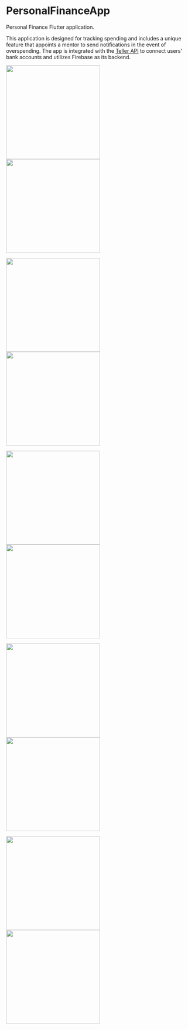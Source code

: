 # PersonalFinanceApp

Personal Finance Flutter application.

This application is designed for tracking spending and includes a unique feature that appoints a mentor to send notifications in the event of overspending. The app is integrated with the [Teller API](https://teller.io/) to connect users' bank accounts and utilizes Firebase as its backend.

<p float="left">
  <img src="https://github.com/shebnik/PersonalFinanceApp/assets/52208650/c77b0c9b-95f1-43ed-abf4-a528da8d0778" width="256">
  <img src="https://github.com/shebnik/PersonalFinanceApp/assets/52208650/7255a187-803d-4aab-9279-eceaca06ceda" width="256">
</p>

<p float="left">
  <img src="https://github.com/shebnik/PersonalFinanceApp/assets/52208650/9576a5c8-5202-45d7-be4a-38fbf5662365" width="256">
  <img src="https://github.com/shebnik/PersonalFinanceApp/assets/52208650/a92e8d6b-2f17-4502-81ea-30abac09139f" width="256">
</p>

<p float="left">
  <img src="https://github.com/shebnik/PersonalFinanceApp/assets/52208650/aad3a3fd-2b7c-4acf-bd4b-30b60c3357f0" width="256">
  <img src="https://github.com/shebnik/PersonalFinanceApp/assets/52208650/6aeb4dca-8197-473e-ad05-bbb29798f350" width="256">
</p>

<p float="left">
  <img src="https://github.com/shebnik/PersonalFinanceApp/assets/52208650/46c67fef-ffe7-41be-974a-6863bf9a3764" width="256">
  <img src="https://github.com/shebnik/PersonalFinanceApp/assets/52208650/a289a605-62b1-4e79-820c-73607ac2f395" width="256">
</p>

<p float="left">
  <img src="https://github.com/shebnik/PersonalFinanceApp/assets/52208650/889a8553-6960-434d-84dc-0b36eb58d3db" width="256">
  <img src="https://github.com/shebnik/PersonalFinanceApp/assets/52208650/694beea7-5e45-4e5a-b1c8-8c995795ee60" width="256">
</p>
